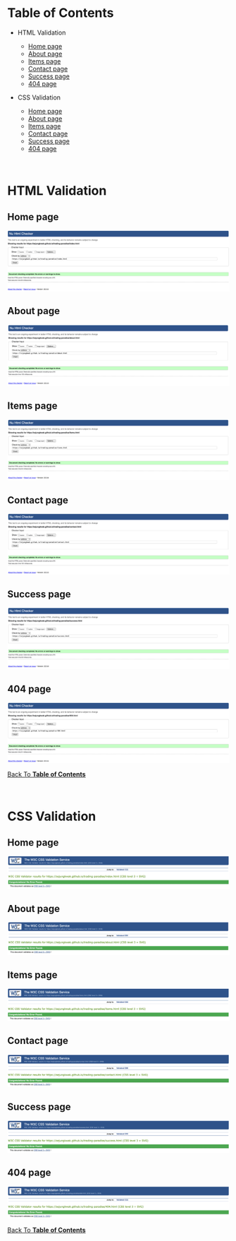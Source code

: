 # Table of Contents

- HTML Validation
  - [Home page](#home-page)
  - [About page](#about-page)
  - [Items page](#items-page)
  - [Contact page](#contact-page)
  - [Success page](#success-page)
  - [404 page](#404-page)

- CSS Validation
  - [Home page](#home-page-1)
  - [About page](#about-page-1)
  - [Items page](#items-page-1)
  - [Contact page](#contact-page-1)
  - [Success page](#success-page-1)
  - [404 page](#404-page-1)

<br>

# HTML Validation

## Home page
![Home page](w3c-testing-markup/home.png)
## About page
![About page](w3c-testing-markup/about.png)
## Items page
![Items page](w3c-testing-markup/items.png)
## Contact page
![Contact page](w3c-testing-markup/contact.png)
## Success page
![Success page](w3c-testing-markup/success.png)
## 404 page
![404 page](w3c-testing-markup/404.png)

[Back To **Table of Contents**](#table-of-contents)

<br>

# CSS Validation

## Home page
![Home page](w3c-testing-css/home.png)
## About page
![About page](w3c-testing-css/about.png)
## Items page
![Items page](w3c-testing-css/items.png)
## Contact page
![Contact page](w3c-testing-css/contact.png)
## Success page
![Success page](w3c-testing-css/success.png)
## 404 page
![404 page](w3c-testing-css/404.png)

[Back To **Table of Contents**](#table-of-contents)
    
    
    
    
    
